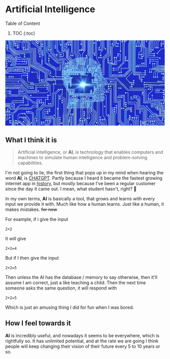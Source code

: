 # Artificial Intelligence

Table of Content
1. TOC
{:toc}

![](/images/AI.jpg "Random googled image of AI")

## What I think it is

> Artificial intelligence, or **AI**, is technology that enables computers and machines to simulate human intelligence and problem-solving capabilities. 

I'm not going to lie, the first thing that pops up in my mind when hearing the word **AI**, is [CHATGPT](https://chat.openai.com/). Partly because I heard it became the fastest growing internet app in [history](https://www.forbes.com/sites/cindygordon/2023/02/02/chatgpt-is-the-fastest-growing-ap-in-the-history-of-web-application), but mostly because I've been a regular customer since the day it came out. I mean, what student hasn't, right? :thinking:	

In my own terms, **AI** is basically a tool, that grows and learns with every input we provide it with. Much like how a human learns. Just like a human, it makes mistakes. ~~for now~~

For example, if i give the input
```
2+2
```
It will give
```
2+2=4
```
But if I then give the input
```
2+2=5
```
Then unless the AI has the database / memory to say otherwise, then it'll assume I am correct, just a like teaching a child. Then the next time someone asks the same question, it will respond with
```
2+2=5
```
Which is just an amusing thing I did for fun when I was bored.

## How I feel towards it

**AI** is incredibly useful, and nowadays it seems to be everywhere, which is rightfully so. It has unlimited potential, and at the rate we are going I think people will keep changing their vision of their future every 5 to 10 years or so.
